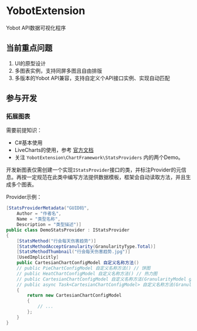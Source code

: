 # YobotExtension

Yobot API数据可视化程序

## 当前重点问题

1. UI的原型设计
2. 多图表实例，支持同屏多图且自由排版
3. 多版本的Yobot API兼容，支持自定义个API接口实例、实现自动匹配

## 参与开发

### 拓展图表

需要前提知识：

* C#基本使用
* LiveCharts的使用，参考 [官方文档](https://lvcharts.net/App/examples/v1/wpf/Basics)
* 关注 `YobotExtension\ChartFramework\StatsProviders` 内的两个Demo。

开发新图表仅需创建一个实现`IStatsProvider`接口的类，并标注Provider的元信息。再按一定规范在此类中编写方法提供数据模板，框架会自动读取方法，并且生成多个图表。

Provider示例：

```csharp
[StatsProviderMetadata("GUID码",
    Author = "作者名",
    Name = "类型名称",
    Description = "类型描述")]
public class DemoStatsProvider : IStatsProvider
{
    [StatsMethod("行会每天伤害趋势")]
    [StatsMethodAcceptGranularity(GranularityType.Total)]
    [StatsMethodThumbnail("行会每天伤害趋势.jpg")]
    [UsedImplicitly]
    public CartesianChartConfigModel 自定义名称方法()
    // public PieChartConfigModel 自定义名称方法() // 饼图
    // public HeatChartConfigModel 自定义名称方法() // 热力图
    // public CartesianChartConfigModel 自定义名称方法(GranularityModel granularity) // 调用时搜索条件
    // public async Task<CartesianChartConfigModel> 自定义名称方法(GranularityModel granularity) // 异步
    {
        return new CartesianChartConfigModel
        {
            // ...
        };
    }
}
```
